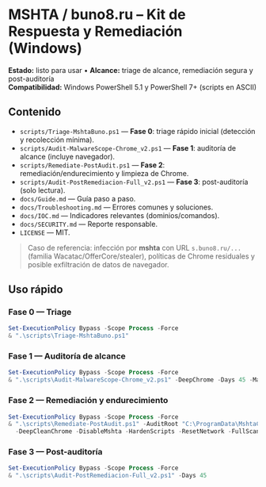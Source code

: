 # MSHTA / buno8.ru – Kit de Respuesta y Remediación (Windows)

**Estado:** listo para usar • **Alcance:** triage de alcance, remediación segura y post-auditoría  
**Compatibilidad:** Windows PowerShell 5.1 y PowerShell 7+ (scripts en ASCII)

## Contenido
- `scripts/Triage-MshtaBuno.ps1` — **Fase 0**: triage rápido inicial (detección y recolección mínima).
- `scripts/Audit-MalwareScope-Chrome_v2.ps1` — **Fase 1**: auditoría de alcance (incluye navegador).
- `scripts/Remediate-PostAudit.ps1` — **Fase 2**: remediación/endurecimiento y limpieza de Chrome.
- `scripts/Audit-PostRemediacion-Full_v2.ps1` — **Fase 3**: post-auditoría (solo lectura).
- `docs/Guide.md` — Guía paso a paso.
- `docs/Troubleshooting.md` — Errores comunes y soluciones.
- `docs/IOC.md` — Indicadores relevantes (dominios/comandos).
- `docs/SECURITY.md` — Reporte responsable.
- `LICENSE` — MIT.

> Caso de referencia: infección por **mshta** con URL `s.buno8.ru/...` (familia Wacatac/OfferCore/stealer), políticas de Chrome residuales y posible exfiltración de datos de navegador.

## Uso rápido

### Fase 0 — Triage
```powershell
Set-ExecutionPolicy Bypass -Scope Process -Force
& ".\scripts\Triage-MshtaBuno.ps1"
```

### Fase 1 — Auditoría de alcance
```powershell
Set-ExecutionPolicy Bypass -Scope Process -Force
& ".\scripts\Audit-MalwareScope-Chrome_v2.ps1" -DeepChrome -Days 45 -MaxRows 200
```

### Fase 2 — Remediación y endurecimiento
```powershell
Set-ExecutionPolicy Bypass -Scope Process -Force
& ".\scripts\Remediate-PostAudit.ps1" -AuditRoot "C:\ProgramData\MshtaCleanup\Audit-YYYYMMDD-HHMMSS" `
  -DeepCleanChrome -DisableMshta -HardenScripts -ResetNetwork -FullScan -SfcDismRepair
```

### Fase 3 — Post-auditoría
```powershell
Set-ExecutionPolicy Bypass -Scope Process -Force
& ".\scripts\Audit-PostRemediacion-Full_v2.ps1" -Days 45
```
```
